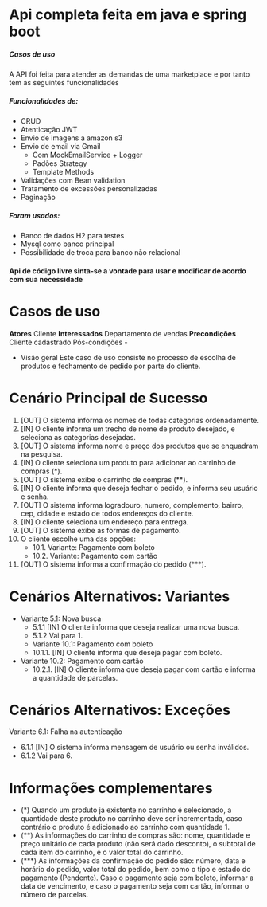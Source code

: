 # Api completa feita em java e spring boot

##### Casos de uso

A API foi feita para atender as demandas de uma marketplace e por tanto tem as seguintes funcionalidades

##### Funcionalidades de:

* CRUD
* Atenticação JWT
* Envio de imagens a amazon s3
* Envio de email via Gmail
    * Com MockEmailService + Logger
    * Padões Strategy
    * Template Methods
* Validações com Bean validation
* Tratamento de excessões personalizadas
* Paginação

##### Foram usados:

* Banco de dados H2 para testes
* Mysql como banco principal
* Possibilidade de troca para banco não relacional

#### Api de código livre sinta-se a vontade para usar e modificar de acordo com sua necessidade

# Casos de uso
**Atores** Cliente
**Interessados** Departamento de vendas
**Precondições** Cliente cadastrado
Pós-condições -
* Visão geral
Este caso de uso consiste no processo de escolha de produtos e
fechamento de pedido por parte do cliente.

# Cenário Principal de Sucesso
1. [OUT] O sistema informa os nomes de todas categorias ordenadamente.
2. [IN] O cliente informa um trecho de nome de produto desejado, e seleciona as categorias
desejadas.
3. [OUT] O sistema informa nome e preço dos produtos que se enquadram na pesquisa.
4. [IN] O cliente seleciona um produto para adicionar ao carrinho de compras (*).
5. [OUT] O sistema exibe o carrinho de compras (**).
6. [IN] O cliente informa que deseja fechar o pedido, e informa seu usuário e senha.
7. [OUT] O sistema informa logradouro, numero, complemento, bairro, cep, cidade e estado
de todos endereços do cliente.
8. [IN] O cliente seleciona um endereço para entrega.
9. [OUT] O sistema exibe as formas de pagamento.
10. O cliente escolhe uma das opções:
    * 10.1. Variante: Pagamento com boleto
    *  10.2. Variante: Pagamento com cartão
11. [OUT] O sistema informa a confirmação do pedido (***).

# Cenários Alternativos: Variantes
* Variante 5.1: Nova busca
    * 5.1.1 [IN] O cliente informa que deseja realizar uma nova busca.
    * 5.1.2 Vai para 1.
    * Variante 10.1: Pagamento com boleto
    * 10.1.1. [IN] O cliente informa que deseja pagar com boleto.
* Variante 10.2: Pagamento com cartão
    * 10.2.1. [IN] O cliente informa que deseja pagar com cartão e informa a quantidade de
parcelas.

# Cenários Alternativos: Exceções
Variante 6.1: Falha na autenticação
* 6.1.1 [IN] O sistema informa mensagem de usuário ou senha inválidos.
* 6.1.2 Vai para 6.

# Informações complementares

* (*) Quando um produto já existente no carrinho é selecionado, a quantidade deste produto no
carrinho deve ser incrementada, caso contrário o produto é adicionado ao carrinho com
quantidade 1.
* (**) As informações do carrinho de compras são: nome, quantidade e preço unitário de cada
produto (não será dado desconto), o subtotal de cada item do carrinho, e o valor total do
carrinho.
* (***) As informações da confirmação do pedido são: número, data e horário do pedido, valor
total do pedido, bem como o tipo e estado do pagamento (Pendente). Caso o pagamento
seja com boleto, informar a data de vencimento, e caso o pagamento seja com cartão,
informar o número de parcelas.